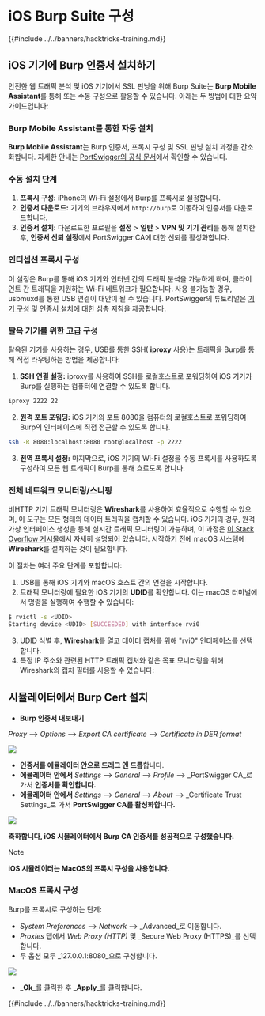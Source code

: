# iOS Burp Suite 구성

{{#include ../../banners/hacktricks-training.md}}

## iOS 기기에 Burp 인증서 설치하기

안전한 웹 트래픽 분석 및 iOS 기기에서 SSL 핀닝을 위해 Burp Suite는 **Burp Mobile Assistant**를 통해 또는 수동 구성으로 활용할 수 있습니다. 아래는 두 방법에 대한 요약 가이드입니다:

### Burp Mobile Assistant를 통한 자동 설치

**Burp Mobile Assistant**는 Burp 인증서, 프록시 구성 및 SSL 핀닝 설치 과정을 간소화합니다. 자세한 안내는 [PortSwigger의 공식 문서](https://portswigger.net/burp/documentation/desktop/tools/mobile-assistant/installing)에서 확인할 수 있습니다.

### 수동 설치 단계

1. **프록시 구성:** iPhone의 Wi-Fi 설정에서 Burp를 프록시로 설정합니다.
2. **인증서 다운로드:** 기기의 브라우저에서 `http://burp`로 이동하여 인증서를 다운로드합니다.
3. **인증서 설치:** 다운로드한 프로필을 **설정** > **일반** > **VPN 및 기기 관리**를 통해 설치한 후, **인증서 신뢰 설정**에서 PortSwigger CA에 대한 신뢰를 활성화합니다.

### 인터셉션 프록시 구성

이 설정은 Burp를 통해 iOS 기기와 인터넷 간의 트래픽 분석을 가능하게 하며, 클라이언트 간 트래픽을 지원하는 Wi-Fi 네트워크가 필요합니다. 사용 불가능할 경우, usbmuxd를 통한 USB 연결이 대안이 될 수 있습니다. PortSwigger의 튜토리얼은 [기기 구성](https://support.portswigger.net/customer/portal/articles/1841108-configuring-an-ios-device-to-work-with-burp) 및 [인증서 설치](https://support.portswigger.net/customer/portal/articles/1841109-installing-burp-s-ca-certificate-in-an-ios-device)에 대한 심층 지침을 제공합니다.

### 탈옥 기기를 위한 고급 구성

탈옥된 기기를 사용하는 경우, USB를 통한 SSH( **iproxy** 사용)는 트래픽을 Burp를 통해 직접 라우팅하는 방법을 제공합니다:

1. **SSH 연결 설정:** iproxy를 사용하여 SSH를 로컬호스트로 포워딩하여 iOS 기기가 Burp를 실행하는 컴퓨터에 연결할 수 있도록 합니다.

```bash
iproxy 2222 22
```

2. **원격 포트 포워딩:** iOS 기기의 포트 8080을 컴퓨터의 로컬호스트로 포워딩하여 Burp의 인터페이스에 직접 접근할 수 있도록 합니다.

```bash
ssh -R 8080:localhost:8080 root@localhost -p 2222
```

3. **전역 프록시 설정:** 마지막으로, iOS 기기의 Wi-Fi 설정을 수동 프록시를 사용하도록 구성하여 모든 웹 트래픽이 Burp를 통해 흐르도록 합니다.

### 전체 네트워크 모니터링/스니핑

비HTTP 기기 트래픽 모니터링은 **Wireshark**를 사용하여 효율적으로 수행할 수 있으며, 이 도구는 모든 형태의 데이터 트래픽을 캡처할 수 있습니다. iOS 기기의 경우, 원격 가상 인터페이스 생성을 통해 실시간 트래픽 모니터링이 가능하며, 이 과정은 [이 Stack Overflow 게시물](https://stackoverflow.com/questions/9555403/capturing-mobile-phone-traffic-on-wireshark/33175819#33175819)에서 자세히 설명되어 있습니다. 시작하기 전에 macOS 시스템에 **Wireshark**를 설치하는 것이 필요합니다.

이 절차는 여러 주요 단계를 포함합니다:

1. USB를 통해 iOS 기기와 macOS 호스트 간의 연결을 시작합니다.
2. 트래픽 모니터링에 필요한 iOS 기기의 **UDID**를 확인합니다. 이는 macOS 터미널에서 명령을 실행하여 수행할 수 있습니다:
```bash
$ rvictl -s <UDID>
Starting device <UDID> [SUCCEEDED] with interface rvi0
```
3. UDID 식별 후, **Wireshark**를 열고 데이터 캡처를 위해 "rvi0" 인터페이스를 선택합니다.  
4. 특정 IP 주소와 관련된 HTTP 트래픽 캡처와 같은 목표 모니터링을 위해 Wireshark의 캡처 필터를 사용할 수 있습니다:

## 시뮬레이터에서 Burp Cert 설치

- **Burp 인증서 내보내기**

_Proxy_ --> _Options_ --> _Export CA certificate_ --> _Certificate in DER format_

![](<../../images/image (534).png>)

- **인증서를 에뮬레이터 안으로 드래그 앤 드롭**합니다.  
- **에뮬레이터 안에서** _Settings_ --> _General_ --> _Profile_ --> _PortSwigger CA_로 가서 **인증서를 확인합니다.**  
- **에뮬레이터 안에서** _Settings_ --> _General_ --> _About_ --> _Certificate Trust Settings_로 가서 **PortSwigger CA를 활성화합니다.**

![](<../../images/image (1048).png>)

**축하합니다, iOS 시뮬레이터에서 Burp CA 인증서를 성공적으로 구성했습니다.**

> [!NOTE]  
> **iOS 시뮬레이터는 MacOS의 프록시 구성을 사용합니다.**

### MacOS 프록시 구성

Burp를 프록시로 구성하는 단계:

- _System Preferences_ --> _Network_ --> _Advanced_로 이동합니다.  
- _Proxies_ 탭에서 _Web Proxy (HTTP)_ 및 _Secure Web Proxy (HTTPS)_를 선택합니다.  
- 두 옵션 모두 _127.0.0.1:8080_으로 구성합니다.

![](<../../images/image (431).png>)

- _**Ok**_를 클릭한 후 _**Apply**_를 클릭합니다.  

{{#include ../../banners/hacktricks-training.md}}
